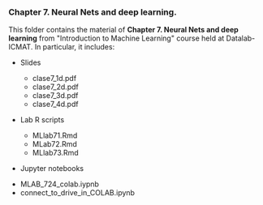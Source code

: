 ### Chapter 7. Neural Nets and deep learning.

This folder contains the material of __Chapter 7. Neural Nets and deep learning__ from "Introduction to Machine Learning" course held at Datalab-ICMAT. In particular, it includes:

* Slides
  - clase7_1d.pdf
  - clase7_2d.pdf
  - clase7_3d.pdf
  - clase7_4d.pdf

* Lab R scripts
  - MLlab71.Rmd
  - MLab72.Rmd
  - MLlab73.Rmd
  
 * Jupyter notebooks
  - MLAB_724_colab.iypnb
  - connect_to_drive_in_COLAB.ipynb
